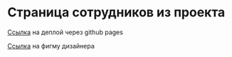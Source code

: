 # Страница сотрудников из проекта

[Ссылка](https://danrayss.github.io/employees_page/) на деплой через github pages <br>

[Ссылка](https://www.figma.com/file/Kjooa95VD919LN94GU3nPG/PersonnelManagement?type=design&node-id=37-2820&t=txGmKsz9sNMWOD2p-4) на фигму дизайнера

